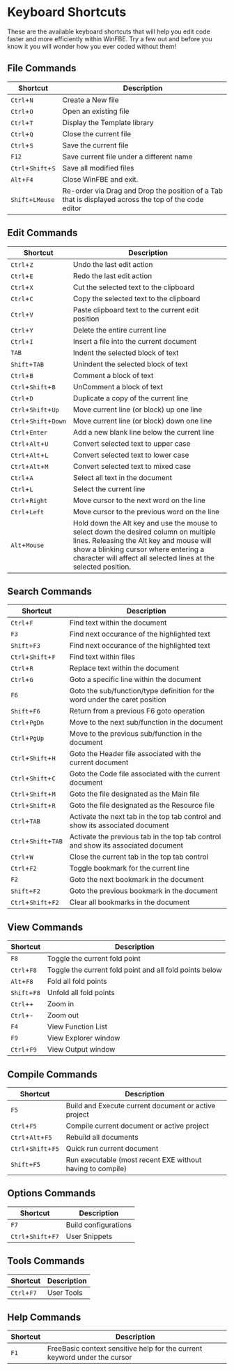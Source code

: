 # Keyboard Shortcuts

These are the available keyboard shortcuts that will help you edit code faster and more efficiently within WinFBE. Try a few out and before you know it you will wonder how you ever coded without them!

## File Commands

| Shortcut           | Description       |
| ------------------ | ----------------- |
| ```Ctrl```+```N``` | Create a New file |
| ```Ctrl```+```O``` | Open an existing file |
| ```Ctrl```+```T``` | Display the Template library |
| ```Ctrl```+```Q``` | Close the current file |
| ```Ctrl```+```S``` | Save the current file |
| ```F12``` | Save current file under a different name |
| ```Ctrl```+```Shift```+```S``` | Save all modified files |
| ```Alt```+```F4``` | Close WinFBE and exit. |
| ```Shift```+```LMouse``` | Re-order via Drag and Drop the position of a Tab that is displayed across the top of the code editor |

## Edit Commands
| Shortcut           | Description       |
| ------------------ | ----------------- |
| ```Ctrl```+```Z``` | Undo the last edit action |
| ```Ctrl```+```E``` | Redo the last edit action |
| ```Ctrl```+```X``` | Cut the selected text to the clipboard |
| ```Ctrl```+```C``` | Copy the selected text to the clipboard |
| ```Ctrl```+```V``` | Paste clipboard text to the current edit position |
| ```Ctrl```+```Y``` | Delete the entire current line |
| ```Ctrl```+```I``` | Insert a file into the current document |
| ```TAB``` | Indent the selected block of text |
| ```Shift```+```TAB``` | Unindent the selected block of text |
| ```Ctrl```+```B``` | Comment a block of text |
| ```Ctrl```+```Shift```+```B``` | UnComment a block of text |
| ```Ctrl```+```D``` | Duplicate a copy of the current line |
| ```Ctrl```+```Shift```+```Up``` | Move current line (or block) up one line |
| ```Ctrl```+```Shift```+```Down``` | Move current line (or block) down one line |
| ```Ctrl```+```Enter``` | Add a new blank line below the current line |
| ```Ctrl```+```Alt```+```U``` | Convert selected text to upper case |
| ```Ctrl```+```Alt```+```L``` | Convert selected text to lower case |
| ```Ctrl```+```Alt```+```M``` | Convert selected text to mixed case |
| ```Ctrl```+```A``` | Select all text in the document |
| ```Ctrl```+```L``` | Select the current line |
| ```Ctrl```+```Right``` | Move cursor to the next word on the line |
| ```Ctrl```+```Left``` | Move cursor to the previous word on the line |
| ```Alt```+```Mouse``` | Hold down the Alt key and use the mouse to select down the desired column on multiple lines. Releasing the Alt key and mouse will show a blinking cursor where entering a character will affect all selected lines at the selected position. |

## Search Commands
| Shortcut           | Description       |
| ------------------ | ----------------- |
| ```Ctrl```+```F``` | Find text within the document |
| ```F3```           | Find next occurance of the highlighted text |
| ```Shift```+```F3``` | Find next occurance of the highlighted text |
| ```Ctrl```+```Shift```+```F``` | Find text within files |
| ```Ctrl```+```R``` | Replace text within the document |
| ```Ctrl```+```G``` | Goto a specific line within the document |
| ```F6```           | Goto the sub/function/type definition for the word under the caret position  |
| ```Shift```+```F6``` | Return from a previous F6 goto operation |
| ```Ctrl```+```PgDn``` | Move to the next sub/function in the document |
| ```Ctrl```+```PgUp``` | Move to the previous sub/function in the document |
| ```Ctrl```+```Shift```+```H``` | Goto the Header file associated with the current document |
| ```Ctrl```+```Shift```+```C``` | Goto the Code file associated with the current document |
| ```Ctrl```+```Shift```+```M``` | Goto the file designated as the Main file |
| ```Ctrl```+```Shift```+```R``` | Goto the file designated as the Resource file |
| ```Ctrl```+```TAB``` | Activate the next tab in the top tab control and show its associated document |
| ```Ctrl```+```Shift```+```TAB``` | Activate the previous tab in the top tab control and show its associated document |
| ```Ctrl```+```W``` | Close the current tab in the top tab control |
| ```Ctrl```+```F2``` | Toggle bookmark for the current line |
| ```F2```            | Goto the next bookmark in the document |
| ```Shift```+```F2```| Goto the previous bookmark in the document |
| ```Ctrl```+```Shift```+```F2``` | Clear all bookmarks in the document |

## View Commands
| Shortcut           | Description       |
| ------------------ | ----------------- |
| ```F8```           | Toggle the current fold point |
| ```Ctrl```+```F8```| Toggle the current fold point and all fold points below |
| ```Alt```+```F8```   | Fold all fold points |
| ```Shift```+```F8``` | Unfold all fold points |
| ```Ctrl```+```+```   | Zoom in |
| ```Ctrl```+```-```   | Zoom out |
| ```F4```             | View Function List |
| ```F9```             | View Explorer window |
| ```Ctrl```+```F9```  | View Output window |

## Compile Commands
| Shortcut           | Description       |
| ------------------ | ----------------- |
| ```F5```           | Build and Execute current document or active project |
| ```Ctrl```+```F5```| Compile current document or active project |
| ```Ctrl```+```Alt```+```F5```| Rebuild all documents |
| ```Ctrl```+```Shift```+```F5```| Quick run current document |
| ```Shift```+```F5``` | Run executable (most recent EXE without having to compile) |

## Options Commands
| Shortcut           | Description       |
| ------------------ | ----------------- |
| ```F7```           | Build configurations |
| ```Ctrl```+```Shift```+```F7```| User Snippets |

## Tools Commands
| Shortcut           | Description       |
| ------------------ | ----------------- |
| ```Ctrl```+```F7``` | User Tools |

## Help Commands
| Shortcut           | Description       |
| ------------------ | ----------------- |
| ```F1``` | FreeBasic context sensitive help for the current keyword under the cursor |

